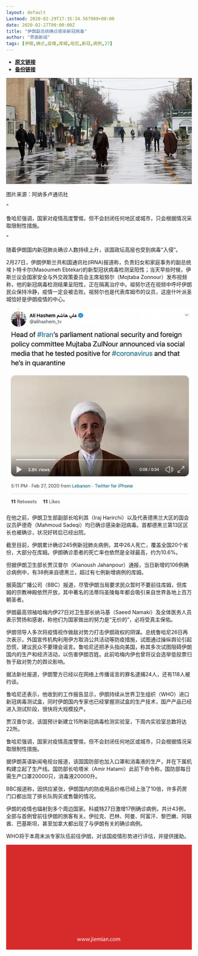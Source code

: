 ```yaml
---
layout: default
Lastmod: 2020-02-29T17:35:34.567909+00:00
date: 2020-02-27T00:00:00Z
title: "伊朗副总统确诊感染新冠病毒"
author: "界面新闻"
tags: [伊朗,确诊,疫情,库姆,哈尼,新冠,病例,27]
---
```


* [**原文链接**](https://mp.weixin.qq.com/s/yvVH3fDj7gckffPWKc4ubw)
* [**备份链接**](http://archive.today/CV1lq)


![](/images/post/d635f6f436b545f0f258fcb6821adbe8.jpg)

图片来源：阿纳多卢通讯社

“

  

鲁哈尼强调，国家对疫情高度警惕，但不会封闭任何地区或城市，只会根据情况采取限制性措施。

  

”

随着伊朗国内新冠肺炎确诊人数持续上升，该国政坛高层也受到病毒“入侵”。  

2月27日，伊朗伊斯兰共和国通讯社(IRNA)报道称，负责妇女和家庭事务的副总统埃卜特卡尔(Masoumeh Ebtekar)的新型冠状病毒检测呈阳性；当天早些时候，伊斯兰议会国家安全与外交政策委员会主席祖努尔（Mojtaba Zonnour）发布视频称，他的新冠病毒检测结果呈阳性，正在隔离治疗中。祖努尔还在视频中呼吁伊朗民众保持冷静，疫情一定会被击败。祖努尔也是代表库姆市的议员，这座什叶派圣城恰好是伊朗疫情的中心。

![](/images/post/ef248c330b931fc13831204aad770805.jpg)

在他之前，伊朗卫生部副部长哈利其（Iraj Harirchi）以及代表德黑兰大区的国会议员萨德奇（Mahmoud Sadeqi）均已确诊感染新冠病毒。首都德黑兰第13区区长也被确诊，状况好转后已经出院。

截至目前，伊朗累计确诊245例新冠肺炎病例，其中26人死亡，覆盖全国20个省份，大部分在库姆。伊朗确诊患者的死亡率也依然是全球最高，约为10.6%。

但据伊朗卫生部长贾汉普尔（Kianoush Jahanpour）通报，当日新增的106例确诊病例中，有38例来自德黑兰，超过有七例新增病例的库姆。

据英国广播公司（BBC）报道，尽管伊朗当局要求民众暂时不要前往库姆，但库姆的宗教神殿依然开放，其中著名的法蒂玛圣陵每年都会吸引来自世界各地上百万朝圣者。

伊朗最高领袖哈梅内伊27日对卫生部长纳马基（Saeed Namaki）及全体医务人员表示赞扬和感谢，称他们为国家做出的努力是“无价的”，必将受真主保佑。

伊朗领导人多次将疫情视作做敌对势力打击伊朗政权的阴谋。总统鲁哈尼26日再次表示，外国宣传机构利用伊方取消公共活动等防疫措施，试图通过操纵舆论引起恐慌，建议民众不要理会谣言。鲁哈尼还把矛头指向美国，称其多次试图阻碍伊朗国内的生产和经济活动，以伤害伊朗百姓。此前哈梅内伊也曾将议会选举低投票归咎于敌对势力的舆论影响。

据法新社报道，伊朗警方已经以在网络上传播谣言的罪名逮捕24人，还有118人被约谈。

鲁哈尼还表示，他收到的工作报告显示，伊朗持续从世界卫生组织（WHO）进口新冠病毒测试盒，同时伊朗国内专家也已经掌握测试盒的生产技术，国产产品已经进入测试阶段，很快将大规模投产。

贾汉普尔说，该国预计新建立15所新冠病毒检测实验室，下周内实验室总数将达22所。

鲁哈尼强调，国家对疫情高度警惕，但不会封闭任何地区或城市，只会根据情况采取限制性措施。

据伊朗英语新闻电视台报道，该国国防部也加入口罩和消毒液的生产，并在下属机构建立起了生产线。国防部长哈塔米（Amir Hatami）此前下命令称，国防部每日需生产口罩20000只，消毒液20000升。

BBC报道称，因供应紧张，伊朗国内的防疫用品价格已经上涨了10倍，许多药房门口都出现了排长队购买或售罄的情况。

伊朗的疫情也辐射到多个周边国家。科威特27日激增17例确诊病例，共计43例，全部与首例曾前往伊朗的旅客有关。伊拉克、巴林、阿曼、阿富汗、黎巴嫩、阿联酋、巴基斯坦，甚至加拿大都出现了与伊朗有关的确诊病例。

WHO将于本周末派专家队伍前往伊朗，对该国疫情形势进行评估，并提供援助。

![](/images/post/3ef9527fd7edfb43b0c70486c7a956af.jpg)

